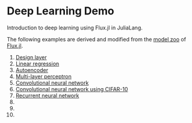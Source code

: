 # Deep Learning Demo

Introduction to deep learning using Flux.jl in JuliaLang.

The following examples are derived and modified from the [model zoo](https://github.com/FluxML/model-zoo) of [Flux.jl](https://github.com/FluxML/Flux.jl).

1. [Design layer](notebook/0_Flux_syntax.ipynb)
2. [Linear regression](notebook/1_Linear_regression.ipynb)
3. [Autoencoder](notebook/2_Autoencoder.ipynb)
4. [Multi-layer perceptron](notebook/3_Multi-layer_perceptron.ipynb)
5. [Convolutional neural network](notebook/4_CNN.ipynb)
6. [Convolutional neural network using CIFAR-10](notebook/4_CNN-CIFAR-10.ipynb)
7. [Recurrent neural network](notebook/5_RNN.ipynb)
8. []()
9. []()
10. []()
